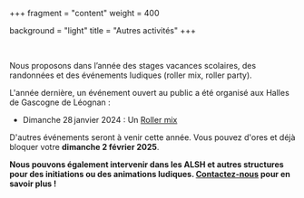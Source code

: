 +++
fragment = "content"
weight = 400

background = "light"
title = "Autres activités"
+++

 
 
Nous proposons dans l’année des stages vacances scolaires, des randonnées et des événements ludiques (roller mix, roller party).

L'année dernière, un événement ouvert au public a été organisé aux Halles de Gascogne de Léognan :

   * Dimanche 28 janvier 2024 : Un [Roller mix](https://ffroller.fr/ecole-de-roller/roller-mix/)
   
D'autres événements seront à venir cette année. Vous pouvez d'ores et déjà bloquer votre __dimanche 2 février 2025__.

__Nous pouvons également intervenir dans les ALSH et autres structures pour des initiations ou des animations ludiques. [Contactez-nous](/contact) pour en savoir plus !__
